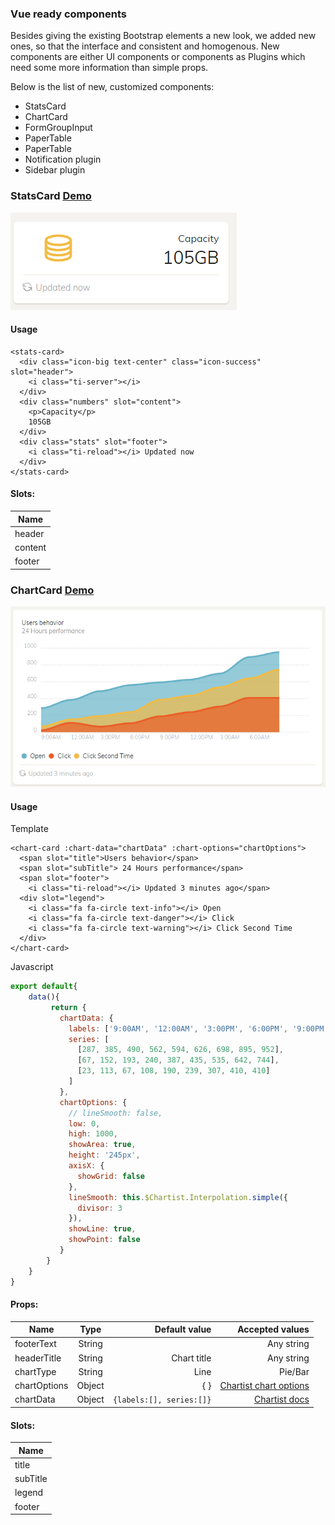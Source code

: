 ### Vue ready components
Besides giving the existing Bootstrap elements a new look, we added new ones, so that the interface and consistent and homogenous.
New components are either UI components or components as Plugins which need some more information than simple props.

Below is the list of new, customized components:

- StatsCard
- ChartCard
- FormGroupInput
- PaperTable
- PaperTable
- Notification plugin
- Sidebar plugin

### StatsCard [Demo](https://cristijora.github.io/vue-paper-dashboard/#/admin/overview)

![alt text](statscard.PNG "Logo Title Text 1")

#### Usage
```vue
<stats-card>
  <div class="icon-big text-center" class="icon-success" slot="header">
    <i class="ti-server"></i>
  </div>
  <div class="numbers" slot="content">
    <p>Capacity</p>
    105GB
  </div>
  <div class="stats" slot="footer">
    <i class="ti-reload"></i> Updated now
  </div>
</stats-card>
```
#### Slots:
| Name          |
| ------------- |
| header        |
| content       |
| footer        | 


### ChartCard [Demo](https://cristijora.github.io/vue-paper-dashboard/#/admin/overview)

![alt text](chartcard.PNG "Logo Title Text 1")


#### Usage

Template
```vue
<chart-card :chart-data="chartData" :chart-options="chartOptions">
  <span slot="title">Users behavior</span>
  <span slot="subTitle"> 24 Hours performance</span>
  <span slot="footer">
    <i class="ti-reload"></i> Updated 3 minutes ago</span>
  <div slot="legend">
    <i class="fa fa-circle text-info"></i> Open
    <i class="fa fa-circle text-danger"></i> Click
    <i class="fa fa-circle text-warning"></i> Click Second Time
  </div>
</chart-card>
```
Javascript
```js
export default{
    data(){
         return {
           chartData: {
             labels: ['9:00AM', '12:00AM', '3:00PM', '6:00PM', '9:00PM', '12:00PM', '3:00AM', '6:00AM'],
             series: [
               [287, 385, 490, 562, 594, 626, 698, 895, 952],
               [67, 152, 193, 240, 387, 435, 535, 642, 744],
               [23, 113, 67, 108, 190, 239, 307, 410, 410]
             ]
           },
           chartOptions: {
             // lineSmooth: false,
             low: 0,
             high: 1000,
             showArea: true,
             height: '245px',
             axisX: {
               showGrid: false
             },
             lineSmooth: this.$Chartist.Interpolation.simple({
               divisor: 3
             }),
             showLine: true,
             showPoint: false
           }
        }
    }
}
```


#### Props:
| Name          | Type           | Default value  | Accepted values  |
| ------------- |:-------------:| ----------------------:| -----:|
| footerText        | String |             | Any string    |
| headerTitle       | String | Chart title | Any string    |
| chartType         | String | Line        | Pie/Bar       |
| chartOptions      | Object | { }         | [Chartist chart options](https://gionkunz.github.io/chartist-js/api-documentation.html#chartistline-declaration-defaultoptions)             |
| chartData         | Object | `{labels:[], series:[]}`        | [Chartist docs](https://gionkunz.github.io/chartist-js/api-documentation.html#chartistline-function-line)             |

#### Slots:
| Name          |
| ------------- |
| title        |
| subTitle       |
| legend        | 
| footer        | 